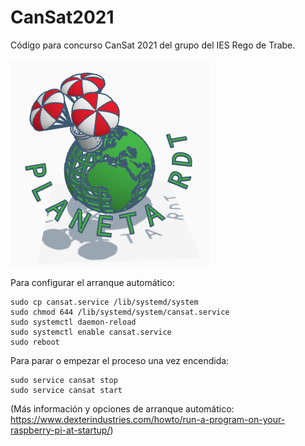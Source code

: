 # CanSat2021

Código para concurso CanSat 2021 del grupo del IES Rego de Trabe.

![logo del equipo](./logo.png)

Para configurar el arranque automático:

    sudo cp cansat.service /lib/systemd/system
    sudo chmod 644 /lib/systemd/system/cansat.service
    sudo systemctl daemon-reload
    sudo systemctl enable cansat.service
    sudo reboot

Para parar o empezar el proceso una vez encendida:

    sudo service cansat stop
    sudo service cansat start
    
(Más información y opciones de arranque automático: https://www.dexterindustries.com/howto/run-a-program-on-your-raspberry-pi-at-startup/)
